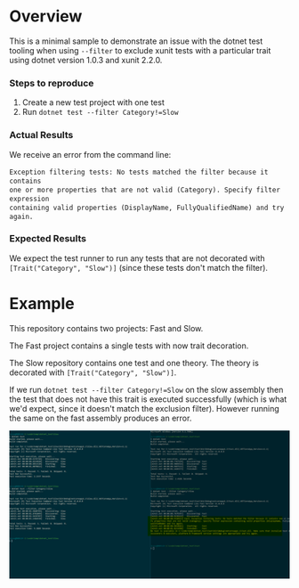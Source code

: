 # Overview

This is a minimal sample to demonstrate an issue with the dotnet test tooling when using `--filter` to exclude xunit tests with a particular trait using dotnet version 1.0.3 and xunit 2.2.0.

### Steps to reproduce

1. Create a new test project with one test
2. Run `dotnet test --filter Category!=Slow`

### Actual Results

We receive an error from the command line:

```
Exception filtering tests: No tests matched the filter because it contains
one or more properties that are not valid (Category). Specify filter expression
containing valid properties (DisplayName, FullyQualifiedName) and try again.
```

### Expected Results

We expect the test runner to run any tests that are not decorated with `[Trait("Category", "Slow")]` (since these tests don't match the filter).

# Example

This repository contains two projects: Fast and Slow.

The Fast project contains a single tests with now trait decoration.

The Slow repository contains one test and one theory. The theory is decorated with `[Trait("Category", "Slow")]`.

If we run `dotnet test --filter Category!=Slow` on the slow assembly then the test that does not have this trait is executed successfully (which is what we'd expect, since it doesn't match the exclusion filter). However running the same on the fast assembly produces an error.

![Example test run](./slow_filter.png)
